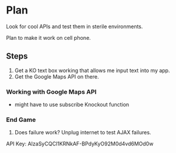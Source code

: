 # Plan

Look for cool APIs and test them in sterile environments.

Plan to make it work on cell phone.

## Steps

1. Get a KO text box working that allows me input text into my app.
2. Get the Google Maps API on there.


### Working with Google Maps API

* might have to use subscribe Knockout function

### End Game

1. Does failure work? Unplug internet to test AJAX failures.

API Key: AIzaSyCQCl1KRNkAF-BPdyKyO92M0d4vd6MOd0w

